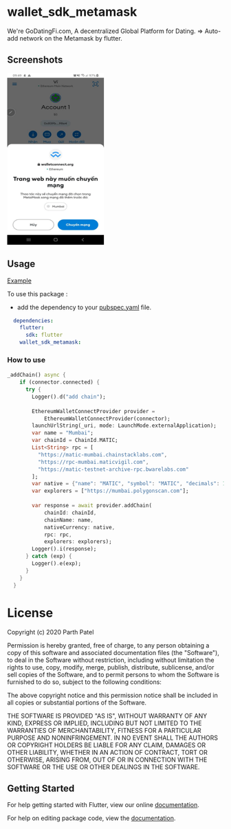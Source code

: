 # wallet_sdk_metamask

We're GoDatingFi.com, A decentralized Global Platform for Dating.
=> Auto-add network on the Metamask by flutter.


## Screenshots

<img src="https://raw.githubusercontent.com/GoDatingFi/wallet_sdk_metamask/master/example/assets/demo.png" height="400em" width="225em" />

## Usage

[Example](https://github.com/GoDatingFi/wallet_sdk_metamask/blob/master/example/lib/pages/add_chain.dart)

To use this package :

* add the dependency to your [pubspec.yaml](https://github.com/GoDatingFi/wallet_sdk_metamask/blob/master/pubspec.yaml) file.

```yaml
  dependencies:
    flutter:
      sdk: flutter
    wallet_sdk_metamask:
```

### How to use

```dart
_addChain() async {
    if (connector.connected) {
      try {
        Logger().d("add chain");

        EthereumWalletConnectProvider provider =
            EthereumWalletConnectProvider(connector);
        launchUrlString(_uri, mode: LaunchMode.externalApplication);
        var name = "Mumbai";
        var chainId = ChainId.MATIC;
        List<String> rpc = [
          "https://matic-mumbai.chainstacklabs.com",
          "https://rpc-mumbai.maticvigil.com",
          "https://matic-testnet-archive-rpc.bwarelabs.com"
        ];
        var native = {"name": "MATIC", "symbol": "MATIC", "decimals": 18};
        var explorers = ["https://mumbai.polygonscan.com"];

        var response = await provider.addChain(
            chainId: chainId,
            chainName: name,
            nativeCurrency: native,
            rpc: rpc,
            explorers: explorers);
        Logger().i(response);
      } catch (exp) {
        Logger().e(exp);
      }
    }
  }

```

# License
Copyright (c) 2020 Parth Patel

Permission is hereby granted, free of charge, to any person obtaining a copy
of this software and associated documentation files (the "Software"), to deal
in the Software without restriction, including without limitation the rights
to use, copy, modify, merge, publish, distribute, sublicense, and/or sell
copies of the Software, and to permit persons to whom the Software is
furnished to do so, subject to the following conditions:

The above copyright notice and this permission notice shall be included in all
copies or substantial portions of the Software.

THE SOFTWARE IS PROVIDED "AS IS", WITHOUT WARRANTY OF ANY KIND, EXPRESS OR
IMPLIED, INCLUDING BUT NOT LIMITED TO THE WARRANTIES OF MERCHANTABILITY,
FITNESS FOR A PARTICULAR PURPOSE AND NONINFRINGEMENT. IN NO EVENT SHALL THE
AUTHORS OR COPYRIGHT HOLDERS BE LIABLE FOR ANY CLAIM, DAMAGES OR OTHER
LIABILITY, WHETHER IN AN ACTION OF CONTRACT, TORT OR OTHERWISE, ARISING FROM,
OUT OF OR IN CONNECTION WITH THE SOFTWARE OR THE USE OR OTHER DEALINGS IN THE
SOFTWARE.


## Getting Started

For help getting started with Flutter, view our online [documentation](https://flutter.io/).

For help on editing package code, view the [documentation](https://flutter.io/developing-packages/).